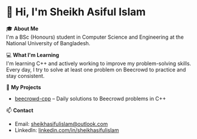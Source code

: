 # 👋 Hi, I'm Sheikh Asiful Islam

🎓 **About Me**  
I'm a BSc (Honours) student in Computer Science and Engineering at the National University of Bangladesh.

💻 **What I'm Learning**  
I'm learning C++ and actively working to improve my problem-solving skills.  
Every day, I try to solve at least one problem on Beecrowd to practice and stay consistent.

📂 **My Projects**  
- [beecrowd-cpp](https://github.com/sheikhasifulislam/beecrowd-cpp) – Daily solutions to Beecrowd problems in C++

📫 **Contact**  
- Email: sheikhasifulislam@outlook.com  
- LinkedIn: [linkedin.com/in/sheikhasifulislam](https://www.linkedin.com/in/sheikhasifulislam/)
